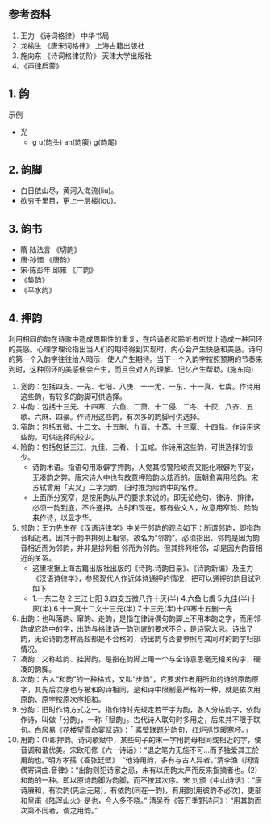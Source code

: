 ## 参考资料

1. 王力 《诗词格律》 中华书局
2. 龙榆生 《唐宋词格律》 上海古籍出版社
3. 施向东 《诗词格律初阶》 天津大学出版社
4. 《声律启蒙》

## 1. 韵

示例

- 光
	- g u(韵头) an(韵腹) g(韵尾)

## 2. 韵脚

- 白日依山尽，黄河入海流(liu)。
- 欲穷千里目，更上一层楼(lou)。

## 3. 韵书

- 隋·陆法言 《切韵》
- 唐·孙愐 《唐韵》
- 宋·陈彭年 邱雍 《广韵》
- 《集韵》
- 《平水韵》

## 4. 押韵

利用相同的韵在诗歌中造成周期性的重复，在吟诵者和聆听者听觉上造成一种回环的美感。心理学理论指出当人们的期待得到实现时，内心会产生快感和美感。诗句的第一个入韵字往往给人暗示，使人产生期待。当下一个入韵字按照预期的节奏来到时，这种回环的美感便会产生，而且会对人的理解、记忆产生帮助。(施东向)

1. 宽韵：包括四支、一先、七阳、八庚、十一尤、一东、十一真、七虞。作诗用这些韵，有较多的韵脚可供选择。
2. 中韵：包括十三元、十四寒、六鱼、二萧、十二侵、二冬、十灰、八齐、五歌、六麻、四豪。作诗用这些韵，有次多的韵脚可供选择。
3. 窄韵：包括五微、十二文、十五删、九青、十蒸、十三覃、十四盐。作诗用这些韵，可供选择的较少。
4. 险韵：包括包括三江、九佳、三肴、十五咸。作诗用这些韵，可供选择的很少。
	- 诗韵术语。指语句用艰僻字押韵，人觉其惊警险峻而又能化艰僻为平妥，无凑韵之弊。唐宋诗人中也有故意押险韵以炫奇的。唐朝愈喜用险韵。宋苏轼曾用「尖叉」二字为韵，旧时推为险韵中的名作。
	- 上面所分宽窄，是按用韵从严的要求来说的。即无论绝句、律诗、排律，必须一韵到底，不许通押。古时和现在，都有些文人，故意用窄韵、险韵来作诗，以显才华。
5. 邻韵：王力先生在《汉语诗律学》中关于邻韵的观点如下：所谓邻韵，即指韵音相近者。因其于韵书排列上相邻，故名为“邻韵”。必须指出，邻韵是因为韵音相近而为邻韵，并非是排列相
邻而为邻韵。但其排列相邻，却是因为韵音相近的关系。
	- 这里根据上海古籍出版社出版的《诗韵.诗韵目录》、《诗韵新编》及王力《汉语诗律学》，参照现代人作近体诗通押的情况，把可以通押的韵目试列如下
	- 1.一东二冬 2.三江七阳 3.四支五微八齐十灰(半) 4.六鱼七虞 5.九佳(半)十灰(半) 6.十一真十二文十三元(半) 7.十三元(半)十四寒十五删一先
6. 出韵：也叫落韵、窜韵、走韵，是指在律诗偶句韵脚上不用本韵之字，而用邻韵或它韵中的字，出韵与格律诗一韵到底的要求不合，是诗家大忌。诗出了韵，无论诗韵怎样高超都是不合格的，诗出韵与否要参照与其同时的韵字归部情况。
7. 凑韵：又称趁韵、挂脚韵，是指在韵脚上用一个与全诗意思毫无相关的字，硬凑的韵脚。
8. 次韵：古人“和韵”的一种格式，又叫“步韵”，它要求作者用所和的诗的原韵原字，其先后次序也与被和的诗相同，是和诗中限制最严格的一种，就是依次用原韵、原字按原次序相和。
9. 分韵：旧时作诗方式之一。指作诗时先规定若干字为韵，各人分拈韵字，依韵作诗，叫做「分韵」，一称「赋韵」。古代诗人联句时多用之，后来并不限于联句。白居易《花楼望雪命宴赋诗》：「 素壁联题分韵句，红炉巡饮暖寒杯。」
10. 用韵：(1)即押韵。诗词歌赋中，某些句子的末一字用韵母相同或相近的字，使音调和谐优美。宋欧阳修《六一诗话》：“退之笔力无施不可…而予独爱其工於用韵也。”明方孝孺《答张廷壁》：“他诗用韵，多有与古人异者。”清李渔《闲情偶寄词曲.音律》：“出韵则犯诗家之忌，未有以用韵太严而反来指摘者也。(2)和韵的一种。即以原诗韵脚为韵脚，而不按其次序。宋
刘颁《中山诗话》：“唐诗赓和，有次韵(先后无易)，有依韵(同在一韵)，有用韵(用彼韵不必次)，吏部和皇甫《陆浑山火》是也，今人多不晓。” 清吴乔《答万季野诗问》：“用其韵而次第不同者，谓之用韵。”